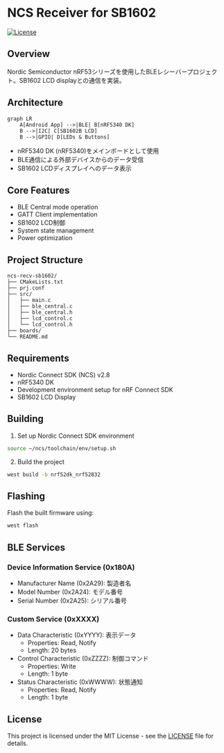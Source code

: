 # NCS Receiver for SB1602

[![License](https://img.shields.io/badge/License-Apache%202.0-blue.svg)](LICENSE)

## Overview
Nordic Semiconductor nRF53シリーズを使用したBLEレシーバープロジェクト。SB1602 LCD displayとの通信を実装。

## Architecture

```mermaid
graph LR
    A[Android App] -->|BLE| B[nRF5340 DK]
    B -->|I2C| C[SB1602B LCD]
    B -->|GPIO| D[LEDs & Buttons]
```

- nRF5340 DK (nRF5340)をメインボードとして使用
- BLE通信による外部デバイスからのデータ受信
- SB1602 LCDディスプレイへのデータ表示

## Core Features

- BLE Central mode operation
- GATT Client implementation
- SB1602 LCD制御
- System state management
- Power optimization

## Project Structure

```
ncs-recv-sb1602/
├── CMakeLists.txt
├── prj.conf
├── src/
│   ├── main.c
│   ├── ble_central.c
│   ├── ble_central.h
│   ├── lcd_control.c
│   └── lcd_control.h
├── boards/
└── README.md
```

## Requirements

- Nordic Connect SDK (NCS) v2.8
- nRF5340 DK
- Development environment setup for nRF Connect SDK
- SB1602 LCD Display

## Building

1. Set up Nordic Connect SDK environment
```bash
source ~/ncs/toolchain/env/setup.sh
```

2. Build the project
```bash
west build -b nrf52dk_nrf52832
```

## Flashing

Flash the built firmware using:
```bash
west flash
```

## BLE Services

### Device Information Service (0x180A)
- Manufacturer Name (0x2A29): 製造者名
- Model Number (0x2A24): モデル番号
- Serial Number (0x2A25): シリアル番号

### Custom Service (0xXXXX)
- Data Characteristic (0xYYYY): 表示データ
  - Properties: Read, Notify
  - Length: 20 bytes
- Control Characteristic (0xZZZZ): 制御コマンド
  - Properties: Write
  - Length: 1 byte
- Status Characteristic (0xWWWW): 状態通知
  - Properties: Read, Notify
  - Length: 1 byte

## License

This project is licensed under the MIT License - see the [LICENSE](LICENSE) file for details.
